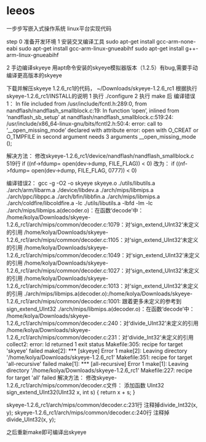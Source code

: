 # leeos
一步步写嵌入式操作系统 linux平台实现代码


step 0
准备开发环境
1 安装交叉编译工具
sudo apt-get install gcc-arm-none-eabi
sudo apt-get install gcc-arm-linux-gnueabihf
sudo apt-get install g++-arm-linux-gnueabihf

2 手边编译skyeye
用apt命令安装的skyeye模拟器版本（1.2.5）有bug,需要手动编译更高版本的skyeye



下载并解压skyeye 1.2.6_rc1的代码，
 ~/Downloads/skyeye-1.2.6_rc1
根据执行skyeye-1.2.6_rc1/INSTALL的说明
1 执行 ./configure
2 执行 make 后
编译错误1：
In file included from /usr/include/fcntl.h:289:0,
                 from nandflash/nandflash_smallblock.c:19:
In function ‘open’,
    inlined from ‘nandflash_sb_setup’ at nandflash/nandflash_smallblock.c:519:24:
/usr/include/x86_64-linux-gnu/bits/fcntl2.h:50:4: error: call to ‘__open_missing_mode’ declared with attribute error: open with O_CREAT or O_TMPFILE in second argument needs 3 arguments
    __open_missing_mode ();

解决方法：
修改skyeye-1.2.6_rc1/device/nandflash/nandflash_smallblock.c 519行
if ((nf->fdump= open(dev->dump, FILE_FLAG)) < 0) 改为：
if ((nf->fdump= open(dev->dump, FILE_FLAG, 0777)) < 0)


编译错误2：
gcc  -g -O2   -o skyeye skyeye.o ./utils/libutils.a ./arch/arm/libarm.a ./device/libdev.a ./arch/mips/libmips.a ./arch/ppc/libppc.a ./arch/bfin/libbfin.a ./arch/mips/libmips.a ./arch/coldfire/libcoldfire.a -lc ./utils/libutils.a  -lbfd -lm -lc 
./arch/mips/libmips.a(decoder.o)：在函数‘decode’中：
/home/kolya/Downloads/skyeye-1.2.6_rc1/arch/mips/common/decoder.c:1079：对‘sign_extend_UInt32’未定义的引用
/home/kolya/Downloads/skyeye-1.2.6_rc1/arch/mips/common/decoder.c:1105：对‘sign_extend_UInt32’未定义的引用
/home/kolya/Downloads/skyeye-1.2.6_rc1/arch/mips/common/decoder.c:1049：对‘sign_extend_UInt32’未定义的引用
/home/kolya/Downloads/skyeye-1.2.6_rc1/arch/mips/common/decoder.c:1027：对‘sign_extend_UInt32’未定义的引用
/home/kolya/Downloads/skyeye-1.2.6_rc1/arch/mips/common/decoder.c:1013：对‘sign_extend_UInt32’未定义的引用
./arch/mips/libmips.a(decoder.o):/home/kolya/Downloads/skyeye-1.2.6_rc1/arch/mips/common/decoder.c:1001: 跟着更多未定义的参考到 sign_extend_UInt32
./arch/mips/libmips.a(decoder.o)：在函数‘decode’中：
/home/kolya/Downloads/skyeye-1.2.6_rc1/arch/mips/common/decoder.c:240：对‘divide_UInt32’未定义的引用
/home/kolya/Downloads/skyeye-1.2.6_rc1/arch/mips/common/decoder.c:231：对‘divide_Int32’未定义的引用
collect2: error: ld returned 1 exit status
Makefile:305: recipe for target 'skyeye' failed
make[2]: *** [skyeye] Error 1
make[2]: Leaving directory '/home/kolya/Downloads/skyeye-1.2.6_rc1'
Makefile:351: recipe for target 'all-recursive' failed
make[1]: *** [all-recursive] Error 1
make[1]: Leaving directory '/home/kolya/Downloads/skyeye-1.2.6_rc1'
Makefile:227: recipe for target 'all' failed
解决方法：
修改skyeye-1.2.6_rc1/arch/mips/common/decoder.c文件：
添加函数
UInt32 sign_extend_UInt32(UInt32 x, int s)
{
	return x + s;
}

skyeye-1.2.6_rc1/arch/mips/common/decoder.c:231行 注释掉divide_Int32(x, y);
skyeye-1.2.6_rc1/arch/mips/common/decoder.c:240行 注释掉divide_UInt32(x, y);

之后重新make即可编译出skyeye